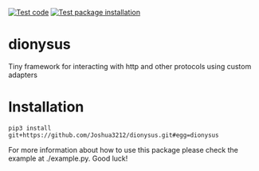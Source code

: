 [![Test code](https://github.com/Joshua3212/dionysus/actions/workflows/test.yml/badge.svg)](https://github.com/Joshua3212/dionysus/actions/workflows/test.yml)
[![Test package installation](https://github.com/Joshua3212/dionysus/actions/workflows/test-package.yml/badge.svg)](https://github.com/Joshua3212/dionysus/actions/workflows/test-package.yml)


# dionysus
Tiny framework for interacting with http and other protocols using custom adapters

# Installation
    pip3 install git+https://github.com/Joshua3212/dionysus.git#egg=dionysus

For more information about how to use this package please check the example at ./example.py.
Good luck!